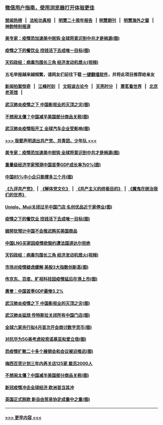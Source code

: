 ### [微信用户指南，使用浏览器打开体验更佳](https://github.com/gfw-breaker/banned-news1/blob/master/indexes/wechat-guide.md?t=0)
#### [禁闻热榜](热点新闻.md?t=0)  &nbsp;&nbsp;|&nbsp;&nbsp; [法轮功真相](https://github.com/gfw-breaker/truth/blob/master/README.md?t=0) &nbsp;&nbsp;|&nbsp;&nbsp; [明慧二十周年报告](https://github.com/gfw-breaker/mh-reports/blob/master/README.md?t=0) &nbsp;&nbsp;|&nbsp;&nbsp;[明慧期刊](https://github.com/gfw-breaker/mh-qikan) &nbsp;&nbsp;|&nbsp;&nbsp; [明慧海外之窗](https://github.com/gfw-breaker/mh-news/blob/master/README.md?t=0) &nbsp;&nbsp;|&nbsp;&nbsp; [神韵特别报道](https://github.com/gfw-breaker/mh-news/blob/master/shenyun.md?t=0)
#### [美专家：疫情恐加速美中脱钩 全球将意识到中共才是祸源(图)](../pages/p5/922406.md?t=02081911) 
#### [疫情之下的餐饮业 找钱活下去成唯一目标(图)](../pages/p5/922357.md?t=02081911) 
#### [天钧政经：病毒包围长三角 经济发动机熄火(视频)](../pages/p5/922286.md?t=02081911) 
#### 五毛举报越来越频繁，请网友们前往下载 [一键翻墙软件](https://github.com/gfw-breaker/ssr-accounts)，并将此项目推荐给亲友
#### [新闻拍案惊奇](https://github.com/gfw-breaker/banned-news1/blob/master/pages/link4.md) &nbsp;&nbsp;|&nbsp;&nbsp; [江峰时刻](https://github.com/gfw-breaker/banned-news1/blob/master/pages/link4.md) &nbsp;&nbsp;|&nbsp;&nbsp; [文昭谈古论今](https://github.com/gfw-breaker/banned-news1/blob/master/pages/link4.md) &nbsp;&nbsp;|&nbsp;&nbsp; [天亮时分](https://github.com/gfw-breaker/banned-news1/blob/master/pages/link4.md) &nbsp;&nbsp;|&nbsp;&nbsp; [萧茗看世界](https://github.com/gfw-breaker/banned-news1/blob/master/pages/link4.md) &nbsp;&nbsp;|&nbsp;&nbsp; [北京老茶馆](https://github.com/gfw-breaker/banned-news1/blob/master/pages/link4.md) &nbsp;&nbsp;|&nbsp;&nbsp; 
#### [武汉肺炎疫情之下 中国影视业的灭顶之灾(图)](../pages/p5/922234.md?t=02081911) 
#### [不想闹太僵？中国减半美国部分商品关税(图)](../pages/p5/922166.md?t=02081911) 
#### [武汉肺炎疫情阻开工 全球汽车企业受影响(图)](../pages/p5/922129.md?t=02081911) 
#### [>>> 我要声明退出共产党、共青团、少年队 <<<](https://github.com/begood0513/goodnews/blob/master/quit/letter.md) 
#### [美专家：疫情恐加速美中脱钩 全球将意识到中共才是祸源(图)](../pages/p5/922406.md?t=02081911) 
#### [重量级经济学家预测中国首季GDP成长率为0%(图)](../pages/p5/922367.md?t=02081911) 
#### [中国85%中小企只能撑多三个月(图)](../pages/p5/922363.md?t=02081911) 
#### [《九评共产党》](https://github.com/begood0513/9ping.md/blob/master/README.md) &nbsp;|&nbsp; [《解体党文化》](../../../../jtdwh.md/blob/master/README.md)  &nbsp;|&nbsp; [《共产主义的终极目的》](../../../../gczydzjmd.md/blob/master/README.md) &nbsp;|&nbsp; [《魔鬼在统治我们的世界》](../../../../mgztzwmdsj.md/blob/master/README.md) 
#### [Uniqlo、Muji关闭过半中国门店 名创优品近千家停业(图)](../pages/p5/922362.md?t=02081911) 
#### [疫情之下的餐饮业 找钱活下去成唯一目标(图)](../pages/p5/922357.md?t=02081911) 
#### [姆努钦预计中国不会推迟购买美国商品](../pages/p5/922296.md?t=02081911) 
#### [中国LNG买家因疫情欲毁约遭法国道达尔拒绝](../pages/p5/922295.md?t=02081911) 
#### [天钧政经：病毒包围长三角 经济发动机熄火(视频)](../pages/p5/922286.md?t=02081911) 
#### [市场对疫情疑虑缓解 美股3大指数创新高(图)](../pages/p5/922255.md?t=02081911) 
#### [传京东、百度、旷视科技因疫情延后在港上市(图)](../pages/p5/922237.md?t=02081911) 
#### [惠誉：中国首季GDP最惨3.2%](../pages/p5/922236.md?t=02081911) 
#### [武汉肺炎疫情之下 中国影视业的灭顶之灾(图)](../pages/p5/922234.md?t=02081911) 
#### [武汉肺炎延烧 传特斯拉关闭所有中国门店(图)](../pages/p5/922232.md?t=02081911) 
#### [全球六家央行拟4月首次开会商讨数字货币(图)](../pages/p5/922229.md?t=02081911) 
#### [对抗华为5G美考虑投资诺基亚和爱立信(图)](../pages/p5/922223.md?t=02081911) 
#### [恐疫情扩散二十多个展销会和会议被迫推迟(图)](../pages/p5/922219.md?t=02081911) 
#### [梅西百货计划三年内再关店125家 裁员2000人](../pages/p5/922196.md?t=02081911) 
#### [不想闹太僵？中国减半美国部分商品关税(图)](../pages/p5/922166.md?t=02081911) 
#### [新冠疫情冲击全球经济 欧洲首当其冲](../pages/p5/922158.md?t=02081911) 
#### [英国正式脱欧 新自由贸易协定成重中之重(图)](../pages/p5/922156.md?t=02081911) 

----
#### [ >>> 更早内容 <<< ](../indexes/p5-earlier.md)
